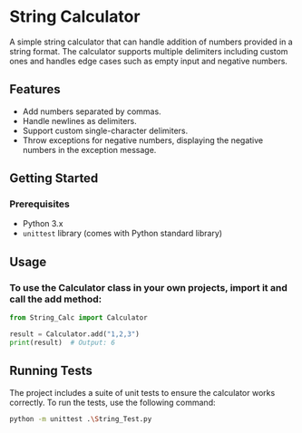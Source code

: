 # String Calculator

A simple string calculator that can handle addition of numbers provided in a string format. The calculator supports multiple delimiters including custom ones and handles edge cases such as empty input and negative numbers.

## Features

- Add numbers separated by commas.
- Handle newlines as delimiters.
- Support custom single-character delimiters.
- Throw exceptions for negative numbers, displaying the negative numbers in the exception message.

## Getting Started

### Prerequisites

- Python 3.x
- `unittest` library (comes with Python standard library)

## Usage
### To use the Calculator class in your own projects, import it and call the add method:

```python
from String_Calc import Calculator

result = Calculator.add("1,2,3")
print(result)  # Output: 6
```

## Running Tests

The project includes a suite of unit tests to ensure the calculator works correctly. To run the tests, use the following command:

```sh
python -m unittest .\String_Test.py
